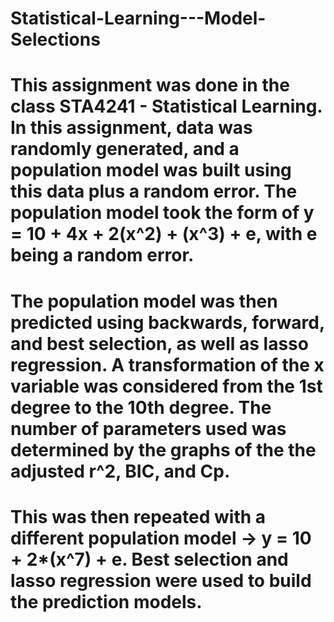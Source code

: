 # Statistical-Learning---Model-Selections

# This assignment was done in the class STA4241 - Statistical Learning. In this assignment, data was randomly generated, and a population model was built using this data plus a random error. The population model took the form of y = 10 + 4x + 2(x^2) + (x^3) + e, with e being a random error.

# The population model was then predicted using backwards, forward, and best selection, as well as lasso regression. A transformation of the x variable was considered from the 1st degree to the 10th degree. The number of parameters used was determined by the graphs of the the adjusted r^2, BIC, and Cp.

# This was then repeated with a different population model -> y = 10 + 2*(x^7) + e. Best selection and lasso regression were used to build the prediction models.
